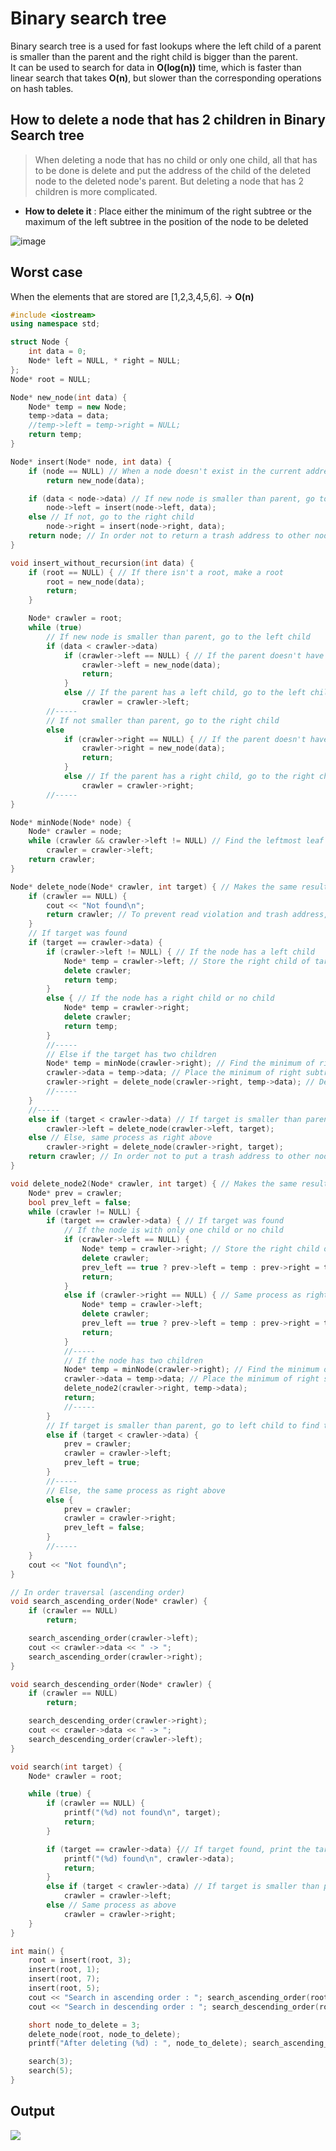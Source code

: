 # Binary search tree
Binary search tree is a used for fast lookups where the left child of a parent is smaller than the parent and the right child is bigger than the parent.<br>
It can be used to search for data in **O(log(n))** time, which is faster than linear search that takes **O(n)**, but slower than the corresponding operations on hash tables.

## How to delete a node that has 2 children in Binary Search tree
>When deleting a node that has no child or only one child, all that has to be done is delete and put the address of the child of the deleted node to the deleted node's parent. But deleting a node that has 2 children is more complicated. <br>
* **How to delete it** : Place either the minimum of the right subtree or the maximum of the left subtree in the position of the node to be deleted

![image](https://user-images.githubusercontent.com/67142421/176267897-54f6b683-1030-4394-b91e-57225fd1f85c.png)

## Worst case
When the elements that are stored are [1,2,3,4,5,6]. -> **O(n)**

~~~C++
#include <iostream>
using namespace std;

struct Node {
	int data = 0;
	Node* left = NULL, * right = NULL;
};
Node* root = NULL;

Node* new_node(int data) {
	Node* temp = new Node;
	temp->data = data;
	//temp->left = temp->right = NULL;
	return temp;
}

Node* insert(Node* node, int data) {
	if (node == NULL) // When a node doesn't exist in the current address, create a node.
		return new_node(data);

	if (data < node->data) // If new node is smaller than parent, go to the left child
		node->left = insert(node->left, data);
	else // If not, go to the right child
		node->right = insert(node->right, data);
	return node; // In order not to return a trash address to other nodes that have been visited.
}

void insert_without_recursion(int data) {
	if (root == NULL) { // If there isn't a root, make a root
		root = new_node(data);
		return;
	}

	Node* crawler = root;
	while (true)
		// If new node is smaller than parent, go to the left child
		if (data < crawler->data)
			if (crawler->left == NULL) { // If the parent doesn't have a left child, insert in the left child
				crawler->left = new_node(data);
				return;
			}
			else // If the parent has a left child, go to the left child to get to the destination
				crawler = crawler->left;
		//-----
		// If not smaller than parent, go to the right child
		else
			if (crawler->right == NULL) { // If the parent doesn't have a right child, insert in the right child
				crawler->right = new_node(data);
				return;
			}
			else // If the parent has a right child, go to the right child to get to the destination
				crawler = crawler->right;
		//-----
}

Node* minNode(Node* node) {
	Node* crawler = node;
	while (crawler && crawler->left != NULL) // Find the leftmost leaf to get to the minimum node
		crawler = crawler->left;
	return crawler;
}

Node* delete_node(Node* crawler, int target) { // Makes the same result as below
	if (crawler == NULL) {
		cout << "Not found\n";
		return crawler; // To prevent read violation and trash address, instead put NULL address
	}
	// If target was found
	if (target == crawler->data) {
		if (crawler->left != NULL) { // If the node has a left child
			Node* temp = crawler->left; // Store the right child of target node to substitute the target node with it
			delete crawler;
			return temp;
		}
		else { // If the node has a right child or no child
			Node* temp = crawler->right;
			delete crawler;
			return temp;
		}
		//-----
		// Else if the target has two children
		Node* temp = minNode(crawler->right); // Find the minimum of right subtree
		crawler->data = temp->data; // Place the minimum of right subtree in the position of the node to be deleted
		crawler->right = delete_node(crawler->right, temp->data); // Delete the minimum of right subtree
		//-----
	}
	//-----
	else if (target < crawler->data) // If target is smaller than parent, go to left child to find the target
		crawler->left = delete_node(crawler->left, target);
	else // Else, same process as right above
		crawler->right = delete_node(crawler->right, target);
	return crawler; // In order not to put a trash address to other nodes that have been visited.
}

void delete_node2(Node* crawler, int target) { // Makes the same result as above but longer code
	Node* prev = crawler;
	bool prev_left = false;
	while (crawler != NULL) {
		if (target == crawler->data) { // If target was found
			// If the node is with only one child or no child
			if (crawler->left == NULL) {
				Node* temp = crawler->right; // Store the right child of target node to substitute the target node with it
				delete crawler;
				prev_left == true ? prev->left = temp : prev->right = temp;
				return;
			}
			else if (crawler->right == NULL) { // Same process as right above
				Node* temp = crawler->left;
				delete crawler;
				prev_left == true ? prev->left = temp : prev->right = temp;
				return;
			}
			//-----
			// If the node has two children
			Node* temp = minNode(crawler->right); // Find the minimum of right subtree
			crawler->data = temp->data; // Place the minimum of right subtree in the position of the node to be deleted
			delete_node2(crawler->right, temp->data);
			return;
			//-----
		}
		// If target is smaller than parent, go to left child to find the target
		else if (target < crawler->data) {
			prev = crawler;
			crawler = crawler->left;
			prev_left = true;
		}
		//-----
		// Else, the same process as right above
		else {
			prev = crawler;
			crawler = crawler->right;
			prev_left = false;
		}
		//-----
	}
	cout << "Not found\n";
}

// In order traversal (ascending order)
void search_ascending_order(Node* crawler) {
	if (crawler == NULL)
		return;

	search_ascending_order(crawler->left);
	cout << crawler->data << " -> ";
	search_ascending_order(crawler->right);
}

void search_descending_order(Node* crawler) {
	if (crawler == NULL)
		return;

	search_descending_order(crawler->right);
	cout << crawler->data << " -> ";
	search_descending_order(crawler->left);
}

void search(int target) {
	Node* crawler = root;

	while (true) {
		if (crawler == NULL) {
			printf("(%d) not found\n", target);
			return;
		}

		if (target == crawler->data) {// If target found, print the target
			printf("(%d) found\n", crawler->data);
			return;
		}
		else if (target < crawler->data) // If target is smaller than parent, search to the left to find the target
			crawler = crawler->left;
		else // Same process as above
			crawler = crawler->right;
	}
}

int main() {
	root = insert(root, 3);
	insert(root, 1);
	insert(root, 7);
	insert(root, 5);
	cout << "Search in ascending order : "; search_ascending_order(root); cout << "\n";
	cout << "Search in descending order : "; search_descending_order(root); cout << "\n";

	short node_to_delete = 3;
	delete_node(root, node_to_delete);
	printf("After deleting (%d) : ", node_to_delete); search_ascending_order(root); cout << "\n";

	search(3);
	search(5);
}
~~~
## Output
<img src="https://user-images.githubusercontent.com/67142421/148778914-a7f42d34-addd-4c75-a6df-3638c62bb195.png">


